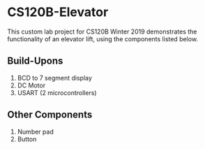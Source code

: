 # CS120B-Elevator
This custom lab project for CS120B Winter 2019 demonstrates the functionality of an elevator lift, using the components listed below.

## Build-Upons
1. BCD to 7 segment display
2. DC Motor
4. USART (2 microcontrollers)

## Other Components
1. Number pad
2. Button
